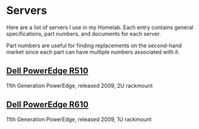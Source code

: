 # Servers

Here are a list of servers I use in my Homelab. Each entry contains general
specifications, part numbers, and documents for each server.

Part numbers are useful for finding replacements on the second-hand market since
each part can have multiple numbers associated with it.

## [Dell PowerEdge R510](./dell-r510/)

11th Generation PowerEdge, released 2009, 2U rackmount

## [Dell PowerEdge R610](./dell-r610/)

11th Generation PowerEdge, released 2009, 1U rackmount
